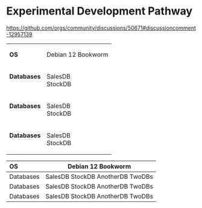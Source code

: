 # Experimental Development Pathway

https://github.com/orgs/community/discussions/50671#discussioncomment-12957139

<table>
<tbody>

<!-- Row 1 -->
<tr>
  <td>

  **OS**

  </td>
  <td>
  
  Debian 12 Bookworm
  
  </td>
</tr>

<!-- Row 2 -->
<tr>
  <td valign="top">

  **Databases**

  </td>
  <td>

  SalesDB<br>StockDB

  </td>
</tr>

<!-- Row 3 -->
<tr>
  <td valign="top">

  **Databases**

  </td>
  <td>

  SalesDB<br>StockDB

  </td>
</tr>

<!-- Row 4 -->
<tr>
  <td valign="top">

  **Databases**

  </td>
  <td>

  SalesDB<br>StockDB

  </td>
</tr>

</tbody>
</table>

| OS  | Debian 12 Bookworm |
| :-- | ------------------ |
| Databases | SalesDB StockDB AnotherDB TwoDBs |
| Databases | SalesDB StockDB AnotherDB TwoDBs |
| Databases | SalesDB StockDB AnotherDB TwoDBs |